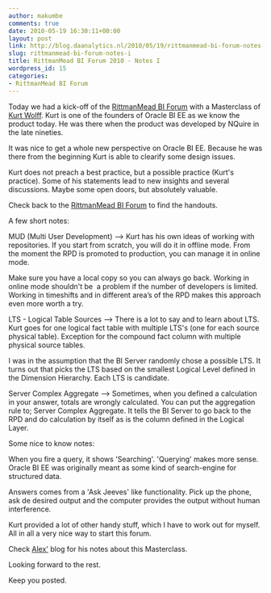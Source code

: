 ```yaml
---
author: makumbe
comments: true
date: 2010-05-19 16:30:11+00:00
layout: post
link: http://blog.daanalytics.nl/2010/05/19/rittmanmead-bi-forum-notes-i/
slug: rittmanmead-bi-forum-notes-i
title: RittmanMead BI Forum 2010 - Notes I
wordpress_id: 15
categories:
- RittmanMead BI Forum
---
```


Today we had a kick-off of the [RittmanMead BI Forum](http://www.rittmanmead.com/biforum2010/) with a Masterclass of [Kurt Wolff](http://kpipartners.blogspot.com). Kurt is one of the founders of Oracle BI EE as we know the product today. He was there when the product was developed by NQuire in the late nineties.

It was nice to get a whole new perspective on Oracle BI EE. Because he was there from the beginning Kurt is able to clearify some design issues.

Kurt does not preach a best practice, but a possible practice (Kurt's practice). Some of his statements lead to new insights and several discussions. Maybe some open doors, but absolutely valuable.

Check back to the [RittmanMead BI Forum](http://www.rittmanmead.com/biforum2010/) to find the handouts.

A few short notes:

MUD (Multi User Development) --> Kurt has his own ideas of working with repositories. If you start from scratch, you will do it in offline mode. From the moment the RPD is promoted to production, you can manage it in online mode. 

Make sure you have a local copy so you can always go back. Working in online mode shouldn't be  a problem if the number of developers is limited. Working in timeshifts and in different area’s of the RPD makes this approach even more worth a try.

LTS - Logical Table Sources --> There is a lot to say and to learn about LTS. Kurt goes for one logical fact table with multiple LTS's (one for each source physical table). Exception for the compound fact column with multiple physical source tables.

I was in the assumption that the BI Server randomly chose a possible LTS. It turns out that picks the LTS based on the smallest Logical Level defined in the Dimension Hierarchy. Each LTS is candidate.

Server Complex Aggregate --> Sometimes, when you defined a calculation in your answer, totals are wrongly calculated. You can put the aggregation rule to; Server Complex Aggregate. It tells the BI Server to go back to the RPD and do calculation by itself as is the column defined in the Logical Layer.

Some nice to know notes:

When you fire a query, it shows 'Searching'. 'Querying' makes more sense. Oracle BI EE was originally meant as some kind of search-engine for structured data.

Answers comes from a 'Ask Jeeves' like functionality. Pick up the phone, ask de desired output and the computer provides the output without human interference.

Kurt provided a lot of other handy stuff, which I have to work out for myself. All in all a very nice way to start this forum.

Check [Alex'](http://siebel-essentials.blogspot.com/2010/05/bi-forum-brighton-2010-day-1.html) blog for his notes about this Masterclass.

Looking forward to the rest.

Keep you posted.

